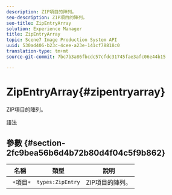 ```yaml
---
description: ZIP項目的陣列。
seo-description: ZIP項目的陣列。
seo-title: ZipEntryArray
solution: Experience Manager
title: ZipEntryArray
topic: Scene7 Image Production System API
uuid: 530ad406-b23c-4cee-a23e-141cf78818c0
translation-type: tm+mt
source-git-commit: 7bc7b3a86fbcdc57cfdc31745fae3afc06e44b15

---
```



# ZipEntryArray{#zipentryarray}

ZIP項目的陣列。

語法

## 參數 {#section-2fc9bea56b6d4b72b80d4f04c5f9b862}

| 名稱 | 類型 | 說明 |
|---|---|---|
| ` *`項目`*` | `types:ZipEntry` | ZIP項目的陣列。 |

